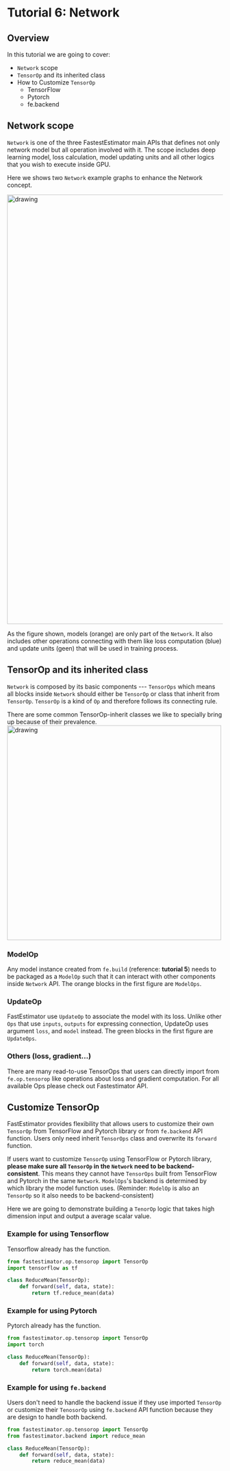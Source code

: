 # Tutorial 6: Network 

## Overview
In this tutorial we are going to cover:
* `Network` scope
* `TensorOp` and its inherited class
* How to Customize `TensorOp`
    * TensorFlow
    * Pytorch
    * fe.backend

## Network scope
`Network` is one of the three FastestEstimator main APIs that defines not only network model but all operation involved with it. The scope includes deep learning model, loss calculation, model updating units and all other logics that you wish to execute inside GPU. 
 
Here we shows two `Network` example graphs to enhance the Network concept.

<img src="assets/branches/r1.0/tutorial/../resources/t06_network_example.png" alt="drawing" width="1000"/> 



As the figure shown, models (orange) are only part of the `Network`. It also includes other operations connecting with them like loss computation (blue) and update units (geen) that will be used in training process. 

## TensorOp and its inherited class

`Network` is composed by its basic components --- `TensorOps` which means all blocks inside `Network` should either be `TensorOp` or class that inherit from `TensorOp`. `TensorOp` is a kind of `Op` and therefore follows its connecting rule. 

There are some common TensorOp-inherit classes we like to specially bring up because of their prevalence. 
<img src="assets/branches/r1.0/tutorial/../resources/t06_tensorop_class.PNG" alt="drawing" width="500"/>

### ModelOp
Any model instance created from `fe.build` (reference: **tutorial 5**) needs to be packaged as a `ModelOp` such that it can interact with other components inside `Network` API. The orange blocks in the first figure are `ModelOps`.

### UpdateOp
FastEstimator use `UpdateOp` to associate the model with its loss. Unlike other `Ops` that use `inputs`, `outputs` for expressing connection, UpdateOp uses argument `loss`, and `model` instead. The green blocks in the first figure are `UpdateOps`.

### Others (loss, gradient...)
There are many read-to-use TensorOps that users can directly import from `fe.op.tensorop` like operations about loss and gradient computation. For all available Ops please check out Fastestimator API.


## Customize TensorOp
FastEstimator provides flexibility that allows users to customize their own `TensorOp` from TensorFlow and Pytorch library or from `fe.backend` API function. Users only need inherit `TensorOps` class and overwrite its `forward` function.

If users want to customize `TensorOp` using TensorFlow or Pytorch library, **please make sure all `TensorOp` in the `Network` need to be backend-consistent**. This means they cannot have `TensorOps` built from TensorFlow and Pytorch in the same `Network`. `ModelOps`'s backend is determined by which library the model function uses. (Reminder: `ModelOp` is also an `TensorOp` so it also needs to be backend-consistent)

Here we are going to demonstrate building a `TenorOp` logic that takes high dimension input and output a average scalar value.

### Example for using Tensorflow
Tensorflow already has the function. 


```python
from fastestimator.op.tensorop import TensorOp
import tensorflow as tf

class ReduceMean(TensorOp):
    def forward(self, data, state):
        return tf.reduce_mean(data)
```

### Example for using Pytorch
Pytorch already has the function.


```python
from fastestimator.op.tensorop import TensorOp
import torch

class ReduceMean(TensorOp):
    def forward(self, data, state):
        return torch.mean(data)
```

### Example for using `fe.backend`
Users don't need to handle the backend issue if they use imported `TensorOp` or customize their `TenosorOp` using `fe.backend` API function because they are design to handle both backend.    



```python
from fastestimator.op.tensorop import TensorOp
from fastestimator.backend import reduce_mean

class ReduceMean(TensorOp):
    def forward(self, data, state):
        return reduce_mean(data)
```

